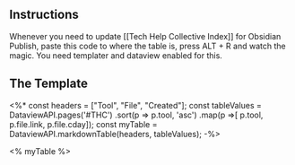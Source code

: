 ## Instructions

Whenever you need to update [[Tech Help Collective Index]] for Obsidian Publish, paste this code to where the table is, press ALT + R and watch the magic. You need templater and dataview enabled for this.

## The Template

<%*
const headers = ["Tool", "File", "Created"];
const tableValues = DataviewAPI.pages('#THC')
.sort(p => p.tool, 'asc')
.map(p =>[ p.tool, p.file.link, p.file.cday]);
const myTable = DataviewAPI.markdownTable(headers, tableValues);
-%>

<% myTable %>

